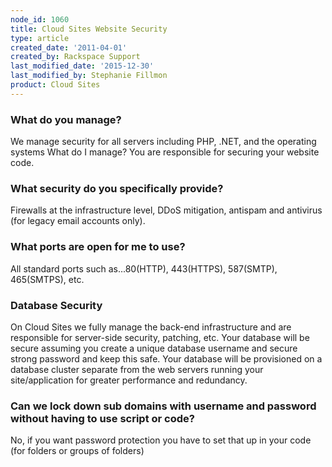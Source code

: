 ```yaml
---
node_id: 1060
title: Cloud Sites Website Security
type: article
created_date: '2011-04-01'
created_by: Rackspace Support
last_modified_date: '2015-12-30'
last_modified_by: Stephanie Fillmon
product: Cloud Sites
---
```


### What do you manage?

We manage security for all servers including PHP, .NET, and the
operating systems What do I manage? You are responsible for securing
your website code.

### What security do you specifically provide?

Firewalls at the infrastructure level, DDoS mitigation, antispam and
antivirus (for legacy email accounts only).

### What ports are open for me to use?

All standard ports such as...80(HTTP), 443(HTTPS), 587(SMTP),
465(SMTPS), etc.

### Database Security

On Cloud Sites we fully manage the back-end infrastructure and are
responsible for server-side security, patching, etc.  Your database will
be secure assuming you create a unique database username and secure
strong password and keep this safe.  Your database will be provisioned
on a database cluster separate from the web servers running your
site/application for greater performance and redundancy.

### Can we lock down sub domains with username and password without having to use script or code?

No, if you want password protection you have to set that up in your code
(for folders or groups of folders)

